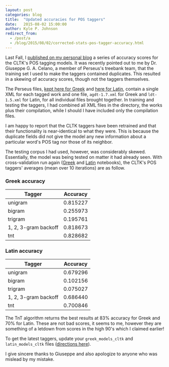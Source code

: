 ```yaml
---
layout: post
categories: blog
title:  "Updated accuracies for POS taggers"
date:   2015-08-02 15:00:00
author: Kyle P. Johnson
redirect_from:
  - /post/a
  - /blog/2015/08/02/corrected-stats-pos-tagger-accuracy.html
---
```



Last Fall, I [published on my personal blog](http://kyle-p-johnson.com/blog/2014/12/31/cltk-pos-tagging-cross-validation.html) a series of accuracy scores for the CLTK's POS tagging models. It was recently pointed out to me by Dr. Giuseppe G. A. Celano, a member of Perseus's treebank team, that the training set I used to make the taggers contained duplicates. This resulted in a skewing of accuracy scores, though not the taggers themselves.

The Perseus files, [kept here for Greek](https://github.com/cltk/greek_treebank_perseus/tree/master/greek_treebank_perseus) and [here for Latin](https://github.com/cltk/latin_treebank_perseus/tree/master/latin_treebank_perseus), contain a single XML for each tagged work and one file, `agdt-1.7.xml` for Greek and `ldt-1.5.xml` for Latin, for all individual files brought together. In training and testing the taggers, I had combined all XML files in the directory, the works plus their compilation, while I should I have included only the compilation files.

I am happy to report that the CLTK taggers have been retrained and that their functionality is near-identical to what they were. This is because the duplicate fields did not give the model any new information about a particular word's POS tag nor those of its neighbor.

The testing corpus I had used, however, was considerably skewed. Essentially, the model was being tested on matter it had already seen. With cross-validation run again ([Greek](https://github.com/kylepjohnson/ipython/blob/master/pos_tagging/Cross-validation%20of%20the%20CLTK's%20POS%20taggers%2C%20Greek.ipynb) and [Latin](https://github.com/kylepjohnson/ipython/blob/master/pos_tagging/Cross-validation%20of%20the%20CLTK's%20POS%20taggers%2C%20Latin.ipynb) notebooks), the CLTK's POS taggers' averages (mean over 10 iterations) are as follow.

### Greek accuracy

| Tagger  |  Accuracy |
|---|---|
|  unigram | 0.815227  |
|  bigram |  0.255973 |
| trigram  | 0.195761  |
| 1, 2, 3-gram backoff  | 0.818673  |
|  tnt | 0.828682  |

### Latin accuracy

| Tagger  |  Accuracy |
|---|---|
|  unigram |  0.679296 |
|  bigram |  0.102156 |
| trigram  |  0.075027 |
| 1, 2, 3-gram backoff  | 0.686440  |
|  tnt |  0.700846 |

The TnT algorithm returns the best results at 83% accuracy for Greek and 70% for Latin. These are not bad scores, it seems to me, however they are something of a letdown from scores in the high 90's which I claimed earlier!

To get the latest taggers, update your `greek_models_cltk` and `latin_models_cltk` files ([directions here](http://legacy.cltk.org/en/latest/importing_corpora.html#importing-a-corpus)).

I give sincere thanks to Giuseppe and also apologize to anyone who was mislead by my mistake.
